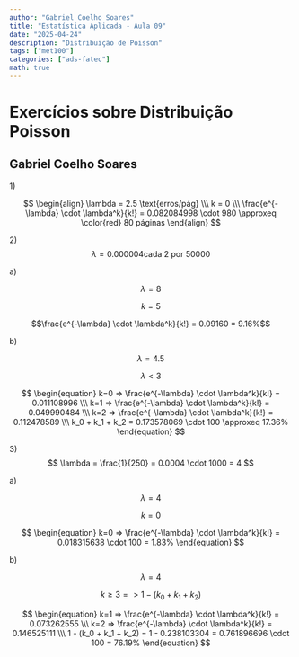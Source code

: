 ```yaml
---
author: "Gabriel Coelho Soares"
title: "Estatística Aplicada - Aula 09"
date: "2025-04-24"
description: "Distribuição de Poisson"
tags: ["met100"]
categories: ["ads-fatec"]
math: true
---
```

# Exercícios sobre Distribuição Poisson

## Gabriel Coelho Soares

1\)

$$
\begin{align}
\lambda = 2.5 \text{erros/pág} \\\
k = 0 \\\
\frac{e^{-\lambda} \cdot \lambda^k}{k!} = 0.082084998 \cdot 980 \approxeq \color{red} 80 páginas
\end{align}
$$

2\)
$$
\lambda = 0.000004 \text{cada 2 por 50000}
$$

a\)

$$\lambda = 8$$

$$k = 5$$

$$\frac{e^{-\lambda} \cdot \lambda^k}{k!} = 0.09160 = 9.16%$$

b\)

$$\lambda = 4.5$$

$$\lambda < 3$$

$$
\begin{equation}
k=0 => \frac{e^{-\lambda} \cdot \lambda^k}{k!} = 0.011108996 \\\
k=1 => \frac{e^{-\lambda} \cdot \lambda^k}{k!} = 0.049990484 \\\
k=2 => \frac{e^{-\lambda} \cdot \lambda^k}{k!} = 0.112478589 \\\
k_0 + k_1 + k_2 = 0.173578069 \cdot 100 \approxeq 17.36%
\end{equation}
$$

3\)
$$
\lambda = \frac{1}{250} = 0.0004 \cdot 1000 = 4
$$

a\)

$$\lambda = 4$$

$$k=0$$

$$
\begin{equation}
k=0 => \frac{e^{-\lambda} \cdot \lambda^k}{k!} = 0.018315638 \cdot 100 = 1.83%
\end{equation}
$$

b\)

$$\lambda = 4$$

$$k \geq 3 => 1-(k_0 + k_1 + k_2)$$

$$
\begin{equation}
k=1 => \frac{e^{-\lambda} \cdot \lambda^k}{k!} = 0.073262555 \\\
k=2 => \frac{e^{-\lambda} \cdot \lambda^k}{k!} = 0.146525111 \\\
1 - (k_0 + k_1 + k_2) = 1 - 0.238103304 = 0.761896696 \cdot 100 = 76.19%
\end{equation}
$$
